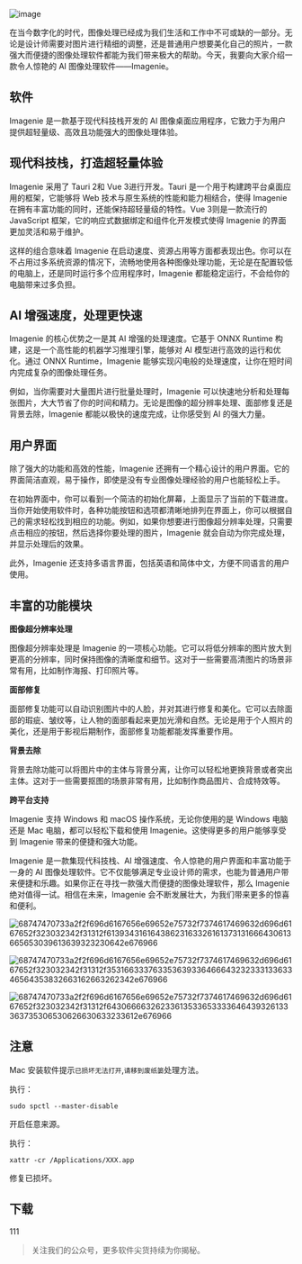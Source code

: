 ![image](https://github.com/user-attachments/assets/3acba2ff-ed96-4e35-986e-0fffba725440)


在当今数字化的时代，图像处理已经成为我们生活和工作中不可或缺的一部分。无论是设计师需要对图片进行精细的调整，还是普通用户想要美化自己的照片，一款强大而便捷的图像处理软件都能为我们带来极大的帮助。今天，我要向大家介绍一款令人惊艳的 AI 图像处理软件——Imagenie。

## 软件

Imagenie 是一款基于现代科技栈开发的 AI 图像桌面应用程序，它致力于为用户提供超轻量级、高效且功能强大的图像处理体验。

## 现代科技栈，打造超轻量体验

Imagenie 采用了 Tauri 2和 Vue 3进行开发。Tauri 是一个用于构建跨平台桌面应用的框架，它能够将 Web 技术与原生系统的性能和能力相结合，使得 Imagenie 在拥有丰富功能的同时，还能保持超轻量级的特性。Vue 3则是一款流行的 JavaScript 框架，它的响应式数据绑定和组件化开发模式使得 Imagenie 的界面更加灵活和易于维护。

这样的组合意味着 Imagenie 在启动速度、资源占用等方面都表现出色。你可以在不占用过多系统资源的情况下，流畅地使用各种图像处理功能，无论是在配置较低的电脑上，还是同时运行多个应用程序时，Imagenie 都能稳定运行，不会给你的电脑带来过多负担。

## AI 增强速度，处理更快速

Imagenie 的核心优势之一是其 AI 增强的处理速度。它基于 ONNX Runtime 构建，这是一个高性能的机器学习推理引擎，能够对 AI 模型进行高效的运行和优化。通过 ONNX Runtime，Imagenie 能够实现闪电般的处理速度，让你在短时间内完成复杂的图像处理任务。

例如，当你需要对大量图片进行批量处理时，Imagenie 可以快速地分析和处理每张图片，大大节省了你的时间和精力。无论是图像的超分辨率处理、面部修复还是背景去除，Imagenie 都能以极快的速度完成，让你感受到 AI 的强大力量。

## 用户界面

除了强大的功能和高效的性能，Imagenie 还拥有一个精心设计的用户界面。它的界面简洁直观，易于操作，即使是没有专业图像处理经验的用户也能轻松上手。

在初始界面中，你可以看到一个简洁的初始化屏幕，上面显示了当前的下载进度。当你开始使用软件时，各种功能按钮和选项都清晰地排列在界面上，你可以根据自己的需求轻松找到相应的功能。例如，如果你想要进行图像超分辨率处理，只需要点击相应的按钮，然后选择你要处理的图片，Imagenie 就会自动为你完成处理，并显示处理后的效果。

此外，Imagenie 还支持多语言界面，包括英语和简体中文，方便不同语言的用户使用。

## 丰富的功能模块

**图像超分辨率处理**

图像超分辨率处理是 Imagenie 的一项核心功能。它可以将低分辨率的图片放大到更高的分辨率，同时保持图像的清晰度和细节。这对于一些需要高清图片的场景非常有用，比如制作海报、打印照片等。

**面部修复**

面部修复功能可以自动识别图片中的人脸，并对其进行修复和美化。它可以去除面部的瑕疵、皱纹等，让人物的面部看起来更加光滑和自然。无论是用于个人照片的美化，还是用于影视后期制作，面部修复功能都能发挥重要作用。

**背景去除**

背景去除功能可以将图片中的主体与背景分离，让你可以轻松地更换背景或者突出主体。这对于一些需要抠图的场景非常有用，比如制作商品图片、合成特效等。

**跨平台支持**

Imagenie 支持 Windows 和 macOS 操作系统，无论你使用的是 Windows 电脑还是 Mac 电脑，都可以轻松下载和使用 Imagenie。这使得更多的用户能够享受到 Imagenie 带来的便捷和强大功能。

Imagenie 是一款集现代科技栈、AI 增强速度、令人惊艳的用户界面和丰富功能于一身的 AI 图像处理软件。它不仅能够满足专业设计师的需求，也能为普通用户带来便捷和乐趣。如果你正在寻找一款强大而便捷的图像处理软件，那么 Imagenie 绝对值得一试。相信在未来，Imagenie 会不断发展壮大，为我们带来更多的惊喜和便利。

![68747470733a2f2f696d6167656e69652e75732f7374617469632d696d6167652f323032342f31312f61393431616438623163326161373131666430613665653039613639323230642e676966](https://github.com/user-attachments/assets/d17bf168-62e1-4b22-8e0d-dd15392e8d98)

![68747470733a2f2f696d6167656e69652e75732f7374617469632d696d6167652f323032342f31312f35316633376335363933646664323233313363346564353832663162663262342e676966](https://github.com/user-attachments/assets/ba56ce14-93d7-46ab-b3ad-099e1fe5c8f8)

![68747470733a2f2f696d6167656e69652e75732f7374617469632d696d6167652f323032342f31312f64306666326233613533653333646439326133363735306530626630633233612e676966](https://github.com/user-attachments/assets/27e50169-d74c-4026-b901-92512d9e47f4)


## 注意

Mac 安装软件提示`已损坏无法打开`,`请移到废纸篓`处理方法。

执行：

```
sudo spctl --master-disable
```

开启任意来源。

执行：

```
xattr -cr /Applications/XXX.app
```

修复已损坏。

## 下载

111

> 关注我们的公众号，更多软件尖货持续为你揭秘。
